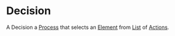 # Decision

A Decision a [Process](60062.md) that selects an [Element](700006.md) from [List](60008.md) of [Actions](60127.md).
